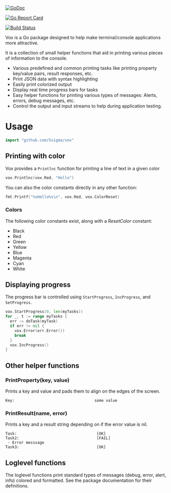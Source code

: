 [![GoDoc](https://godoc.org/github.com/5Sigma/vox?status.svg)](https://godoc.org/github.com/5Sigma/vox)

[![Go Report Card](https://goreportcard.com/badge/github.com/5sigma/vox)](https://goreportcard.com/report/github.com/5sigma/vox)

[![Build Status](https://travis-ci.org/5Sigma/vox.svg?branch=master)](https://travis-ci.org/5Sigma/vox)

Vox is a Go package designed to help make terminal/console applications more
attractive.

It is a collection of small helper functions that aid in printing various
pieces of information to the console.

- Various predefined and common printing tasks like printing property key/value
    pairs, result responses, etc.
- Print JSON data with syntax highlighting
- Easily print colorized output
- Display real time progress bars for tasks
- Easy helper functions for printing various types of messages: Alerts, errors,
    debug messages, etc.
 - Control the output and input streams to help during application testing.


# Usage

```go
import "github.com/5sigma/vox"
```

## Printing with color

Vox provides a `Printlnc` function for printing a line of text in a given color

```go
vox.Printlnc(vox.Red, "Hello")
```

You can also the color constants directly in any other function:

```go
fmt.Printf("%sHello%s\n", vox.Red, vox.ColorReset)
```

### Colors

The following color constants exist, along with a *ResetColor* constant:

- Black
- Red
- Green
- Yellow
- Blue
- Magenta
- Cyan
- White

## Displaying progress

The progress bar is controlled using `StartProgress`, `IncProgress`, and
`SetProgress`.

```go
vox.StartProgress(0, len(myTasks))
for _, t := range myTasks {
  err := doTask(myTask)
  if err != nil {
    vox.Error(err.Error())
    break
  }
  vox.IncProgress()
}
```

## Other helper functions

### PrintProperty(key, value)
Prints a key and value and pads them to align on the edges of the screen.

```
Key:                                   some value
```

### PrintResult(name, error)
Prints a key and a result string depending on if the error value is nil.

```
Task:                                   [OK]
Task2:                                  [FAIL]
 - Error messsage
Task3:                                  [OK]
```


## Loglevel functions

The loglevel functions print standard types of messages
(debug, error, alert, info) colored and formatted. See the
package documentation for their definitions.
